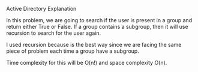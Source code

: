 Active Directory Explanation

In this problem, we are going to search if the user is present in a group and
return either True or False. If a group contains a subgroup, then it will use recursion 
to search for the user again.

I used recursion because is the best way since we are facing the same piece of problem 
each time a group have a subgroup. 

Time complexity for this will be O(n!) and space complexity O(n). 